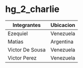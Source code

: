 # hg_2_charlie

| Integrantes | Ubicacion |
|-------------|-----------|
| Ezequiel | Venezuela |
| Matias | Argentina |
| Victor De Sousa| Venezuela |
| Victor Perez | Venezuela |
